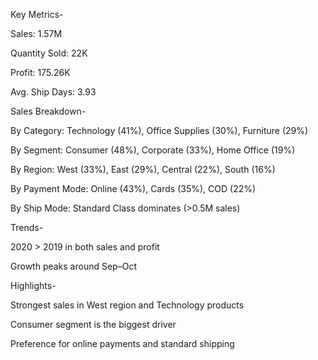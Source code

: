 Key Metrics-

Sales: 1.57M

Quantity Sold: 22K

Profit: 175.26K

Avg. Ship Days: 3.93

Sales Breakdown- 

By Category: Technology (41%), Office Supplies (30%), Furniture (29%)

By Segment: Consumer (48%), Corporate (33%), Home Office (19%)

By Region: West (33%), East (29%), Central (22%), South (16%)

By Payment Mode: Online (43%), Cards (35%), COD (22%)

By Ship Mode: Standard Class dominates (>0.5M sales)

Trends-

2020 > 2019 in both sales and profit

Growth peaks around Sep–Oct

Highlights-

Strongest sales in West region and Technology products

Consumer segment is the biggest driver

Preference for online payments and standard shipping
